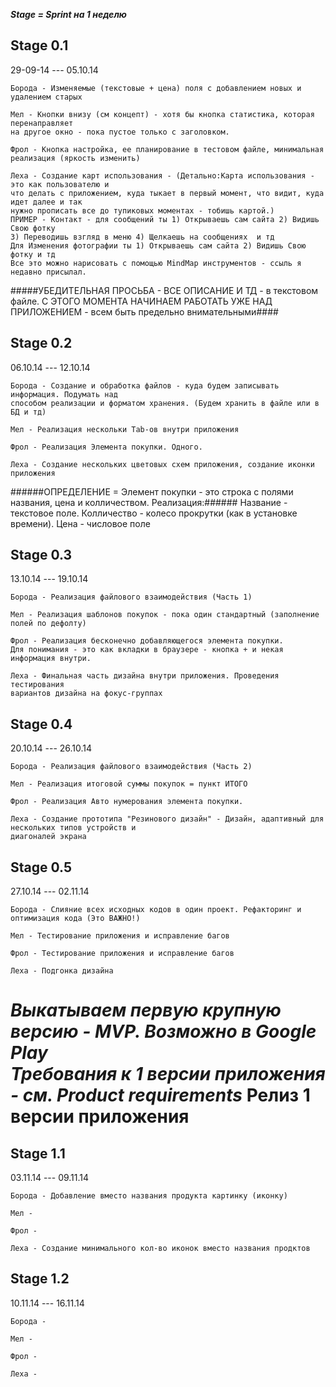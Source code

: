 ***Stage = Sprint на 1 неделю***

## Stage 0.1 ##
29-09-14 --- 05.10.14

	Борода - Изменяемые (текстовые + цена) поля с добавлением новых и удалением старых
	
	Мел - Кнопки внизу (см концепт) - хотя бы кнопка статистика, которая перенаправляет 
	на другое окно - пока пустое только с заголовком.
	
	Фрол - Кнопка настройка, ее планирование в тестовом файле, минимальная реализация (яркость изменить)
	
	Леха - Создание карт использования - (Детально:Карта использования - это как пользователю и 
	что делать с приложением, куда тыкает в первый момент, что видит, куда идет далее и так
	нужно прописать	все до тупиковых моментах - тобишь картой.)
	ПРИМЕР - Контакт - для сообщений ты 1) Открываешь сам сайта 2) Видишь Свою фотку 
	3) Переводишь взгляд в меню 4) Щелкаешь на сообщениях  и тд
	Для Изменения фотографии ты 1) Открываешь сам сайта 2) Видишь Свою фотку и тд
	Все это можно нарисовать с помощью MindMap инструментов - ссыль я недавно присылал.

#####УБЕДИТЕЛЬНАЯ ПРОСЬБА - ВСЕ ОПИСАНИЕ И ТД - в текстовом файле. С ЭТОГО МОМЕНТА НАЧИНАЕМ РАБОТАТЬ УЖЕ НАД ПРИЛОЖЕНИЕМ - всем быть предельно внимательными####


## Stage 0.2 ##
06.10.14 --- 12.10.14

	Борода - Создание и обработка файлов - куда будем записывать информация. Подумать над 
	способом реализации и форматом хранения. (Будем хранить в файле или в БД и тд)
	
	Мел - Реализация нескольки Tab-ов внутри приложения
	
	Фрол - Реализация Элемента покупки. Одного.
	
	Леха - Создание нескольких цветовых схем приложения, создание иконки приложения
	
######ОПРЕДЕЛЕНИЕ = Элемент покупки - это строка с полями названия, цена и колличеством. Реализация:######
Название - текстовое поле. Колличество - колесо прокрутки (как в установке времени). Цена - числовое поле
	
	
## Stage 0.3 ##
13.10.14 --- 19.10.14

	Борода - Реализация файлового взаимодействия (Часть 1)
	
	Мел - Реализация шаблонов покупок - пока один стандартный (заполнение полей по дефолту)
	
	Фрол - Реализация бесконечно добавляющегося элемента покупки.
	Для понимания - это как вкладки в браузере - кнопка + и некая информация внутри.
	
	Леха - Финальная часть дизайна внутри приложения. Проведения тестирования
	вариантов дизайна на фокус-группах


## Stage 0.4 ##
20.10.14 --- 26.10.14

	Борода - Реализация файлового взаимодействия (Часть 2)
	
	Мел - Реализация итоговой суммы покупок = пункт ИТОГО
	
	Фрол - Реализация Авто нумерования элемента покупки.
	
	Леха - Создание прототипа "Резинового дизайн" - Дизайн, адаптивный для нескольких типов устройств и 
	диагоналей экрана
	
	
## Stage 0.5 ##
27.10.14 --- 02.11.14

	Борода - Слияние всех исходных кодов в один проект. Рефакторинг и оптимизация кода (Это ВАЖНО!)
	
	Мел - Тестирование приложения и исправление багов
	
	Фрол - Тестирование приложения и исправление багов
	
	Леха - Подгонка дизайна
	
***Выкатываем первую крупную версию - MVP. Возможно в Google Play***	
***Требования к 1 версии приложения - см. Product requirements***
Релиз 1 версии приложения
=========================


## Stage 1.1 ##
03.11.14 --- 09.11.14

	Борода - Добавление вместо названия продукта картинку (иконку)
	
	Мел - 
	
	Фрол - 
	
	Леха - Создание минимального кол-во иконок вместо названия продктов
	
## Stage 1.2 ##
10.11.14 --- 16.11.14

	Борода - 
	
	Мел - 
	
	Фрол - 
	
	Леха -
